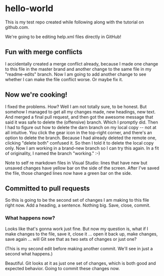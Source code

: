 # hello-world
This is my test repo created while following along with the tutorial on github.com. 

We're going to be editing help.xml files directly in GitHub! 

## Fun with merge conflicts
I accidentally created a merge conflict already, because I made one change to this file in the master brand and another change to the same file in my "readme-edits" branch. Now I am going to add another change to see whether I can make the file conflict worse. Or maybe fix it. 


## Now we're cooking! 

I fixed the problems. How? Well I am not totally sure, to be honest. But somehow I managed to get all my changes made, new headings, new text. And merged a final pull request, and then got the awesome message that said it was safe to delete the (offensive) branch. Which I promptly did.
Then I had to figure out how to delete the darn branch on my local copy -- not at all intuitive. You click the gear icon in the top-right corner, and there's an option to delete the branch. Because I had already deleted the remote one, clicking "delete both" confused it. So then I told it to delete the local copy only. 
Now I am working in a brand-new branch so I can try this again. In a fit of originality, I named the branch "working." :-) 


Note to self re markdown files in Visual Studio: lines that have new but unsaved changes have yellow bar on the side of the screen. After I've saved the file, those changed lines now have a green bar on the side. 

## Committed to pull requests

So this is going to be the second set of changes I am making to this file right now. Add a heading, a sentence. Nothing big. Save, close, commit. 

### What happens now? 

Looks like that's gonna work just fine. But now my question is, what if I make changes to the file, save it, close it ... open it back up, make changes, save again ... will Git see that as two sets of changes or just one? 

(This is my second edit before making another commit. We'll see in just a second what happens.)

Beautiful. Git looks at it as just one set of changes, which is both good and expected behavior. Going to commit these changes now. 